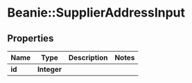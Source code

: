 # Beanie::SupplierAddressInput

## Properties
Name | Type | Description | Notes
------------ | ------------- | ------------- | -------------
**id** | **Integer** |  | 


